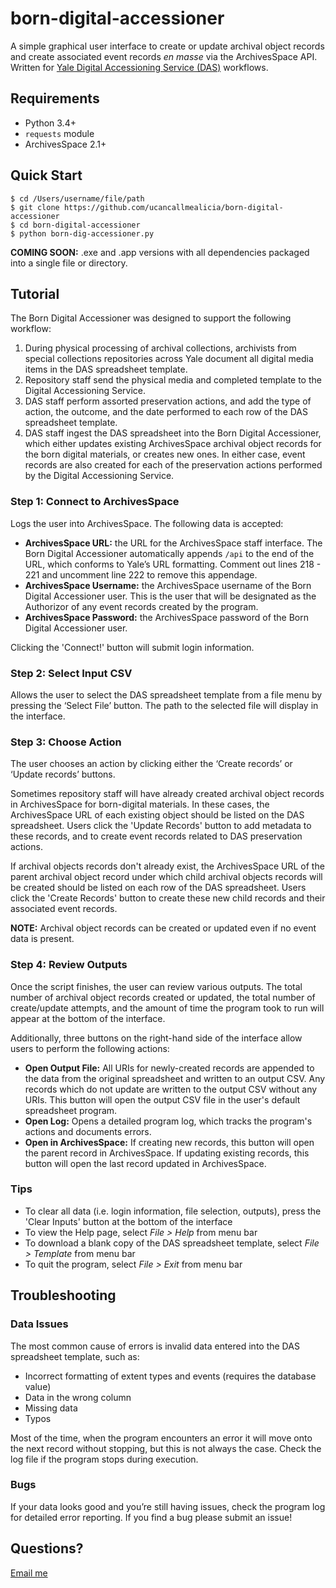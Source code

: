 # born-digital-accessioner

A simple graphical user interface to create or update archival object records and create associated event records _en masse_ via the ArchivesSpace API. Written for [Yale Digital Accessioning Service (DAS)](https://guides.library.yale.edu/c.php?g=300384&p=3593184) workflows.

## Requirements
* Python 3.4+
* `requests` module
* ArchivesSpace 2.1+

## Quick Start

```
$ cd /Users/username/file/path
$ git clone https://github.com/ucancallmealicia/born-digital-accessioner
$ cd born-digital-accessioner
$ python born-dig-accessioner.py
``` 

__COMING SOON:__ .exe and .app versions with all dependencies packaged into a single file or directory.

## Tutorial

The Born Digital Accessioner was designed to support the following workflow:

1. During physical processing of archival collections, archivists from special collections repositories across Yale document all digital media items in the DAS spreadsheet template.
2. Repository staff send the physical media and completed template to the Digital Accessioning Service. 
3. DAS staff perform assorted preservation actions, and add the type of action, the outcome, and the date performed to each row of the DAS spreadsheet template.
4. DAS staff ingest the DAS spreadsheet into the Born Digital Accessioner, which either updates existing ArchivesSpace archival object records for the born digital materials, or creates new ones. In either case, event records are also created for each of the preservation actions performed by the Digital Accessioning Service.

### Step 1: Connect to ArchivesSpace

Logs the user into ArchivesSpace. The following data is accepted:

* __ArchivesSpace URL:__ the URL for the ArchivesSpace staff interface. The Born Digital Accessioner automatically appends `/api` to the end of the URL, which conforms to Yale’s URL formatting. Comment out lines 218 - 221 and uncomment line 222 to remove this appendage.
* __ArchivesSpace Username:__ the ArchivesSpace username of the Born Digital Accessioner user. This is the user that will be designated as the Authorizor of any event records created by the program.
* __ArchivesSpace Password:__ the ArchivesSpace password of the Born Digital Accessioner user.

Clicking the 'Connect!' button will submit login information. 

### Step 2: Select Input CSV

Allows the user to select the DAS spreadsheet template from a file menu by pressing the ‘Select File’ button. The path to the selected file will display in the interface.

### Step 3: Choose Action

The user chooses an action by clicking either the ‘Create records’ or ‘Update records’ buttons.

Sometimes repository staff will have already created archival object records in ArchivesSpace for born-digital materials. In these cases, the ArchivesSpace URL of each existing object should be listed on the DAS spreadsheet. Users click the 'Update Records' button to add metadata to these records, and to create event records related to DAS preservation actions.

If archival objects records don't already exist, the ArchivesSpace URL of the parent archival object record under which child archival objects records will be created should be listed on each row of the DAS spreadsheet. Users click the 'Create Records' button to create these new child records and their associated event records.

__NOTE:__ Archival object records can be created or updated even if no event data is present.

### Step 4: Review Outputs

Once the script finishes, the user can review various outputs. The total number of archival object records created or updated, the total number of create/update attempts, and the amount of time the program took to run will appear at the bottom of the interface.

Additionally, three buttons on the right-hand side of the interface allow users to perform the following actions:

* __Open Output File:__ All URIs for newly-created records are appended to the data from the original spreadsheet and written to an output CSV. Any records which do not update are written to the output CSV without any URIs. This button will open the output CSV file in the user's default spreadsheet program.
* __Open Log:__ Opens a detailed program log, which tracks the program's actions and documents errors.
* __Open in ArchivesSpace:__ If creating new records, this button will open the parent record in ArchivesSpace. If updating existing records, this button will open the last record updated in ArchivesSpace. 

### Tips

* To clear all data (i.e. login information, file selection, outputs), press the 'Clear Inputs' button at the bottom of the interface
* To view the Help page, select _File > Help_ from menu bar
* To download a blank copy of the DAS spreadsheet template, select _File > Template_ from menu bar
* To quit the program, select _File > Exit_ from menu bar

## Troubleshooting

### Data Issues

The most common cause of errors is invalid data entered into the DAS spreadsheet template, such as:

* Incorrect formatting of extent types and events (requires the database value)
* Data in the wrong column
* Missing data
* Typos

Most of the time, when the program encounters an error it will move onto the next record without stopping, but this is not always the case. Check the log file if the program stops during execution.

### Bugs

If your data looks good and you’re still having issues, check the program log for detailed error reporting. If you find a bug please submit an issue!

## Questions?

[Email me](mailto:alicia.detelich@yale.edu)
